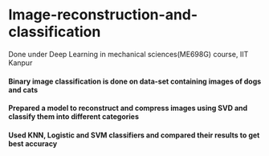 # Image-reconstruction-and-classification
Done under Deep Learning in mechanical sciences(ME698G) course, IIT Kanpur

#### Binary image classification is done on data-set containing images of dogs and cats
#### Prepared a model to reconstruct and compress images using SVD and classify them into different categories
#### Used KNN, Logistic and SVM classifiers and compared their results to get best accuracy

